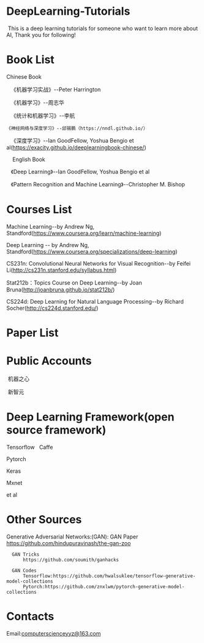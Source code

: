 # DeepLearning-Tutorials
  This is a deep learning tutorials for someone who want to learn more about AI, Thank you for following!
  
# Book List
  Chinese Book
  
    《机器学习实战》--Peter Harrington
    
    《机器学习》--周志华
    
    《统计和机器学习》--李航
    
    《神经网络与深度学习》--邱锡鹏（https://nndl.github.io/）
    
    《深度学习》--Ian GoodFellow, Yoshua Bengio et al(https://exacity.github.io/deeplearningbook-chinese/)
    
    
  English Book
  
    《Deep Learning》--Ian GoodFellow, Yoshua Bengio et al
    
    《Pattern Recognition and Machine Learning》--Christopher M. Bishop
    
    
# Courses List

  Machine Learning--by Andrew Ng, Standford(https://www.coursera.org/learn/machine-learning)
  
  Deep Learning -- by Andrew Ng, Standford(https://www.coursera.org/specializations/deep-learning)

  CS231n: Convolutional Neural Networks for Visual Recognition--by Feifei Li(http://cs231n.stanford.edu/syllabus.html)
  
  Stat212b：Topics Course on Deep Learning--by Joan Bruna(http://joanbruna.github.io/stat212b/)
  
  CS224d: Deep Learning for Natural Language Processing--by Richard Socher(http://cs224d.stanford.edu/)
  
# Paper List
  
  
  
# Public Accounts
  机器之心
  
  新智元
  
# Deep Learning Framework(open source framework)
  Tensorflow
  
  Caffe
  
  Pytorch
  
  Keras
  
  Mxnet
  
  et al
 
# Other Sources
  Generative Adversarial Networks:(GAN):
      GAN Paper
          https://github.com/hindupuravinash/the-gan-zoo
          
      GAN Tricks
          https://github.com/soumith/ganhacks
          
      GAN Codes
          Tensorflow:https://github.com/hwalsuklee/tensorflow-generative-model-collections
          Pytorch:https://github.com/znxlwm/pytorch-generative-model-collections
  
# Contacts
  Email:computerscienceyyz@163.com

